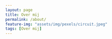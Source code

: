```yaml
---
layout: page
title: Over mij
permalink: /about/
feature-img: "assets/img/pexels/circuit.jpeg"
tags: [Over mij]
---
```



